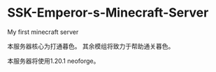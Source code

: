 # SSK-Emperor-s-Minecraft-Server
My first minecraft server

本服务器核心为打通暮色。
其余模组将致力于帮助通关暮色。

本服务器将使用1.20.1 neoforge。


